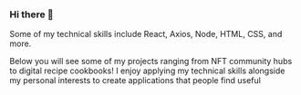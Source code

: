 ### Hi there 👋

Some of my technical skills include React, Axios, Node, HTML, CSS, and more.

Below you will see some of my projects ranging from NFT community hubs to digital recipe cookbooks! I enjoy applying my technical skills alongside my personal interests to create applications that people find useful

